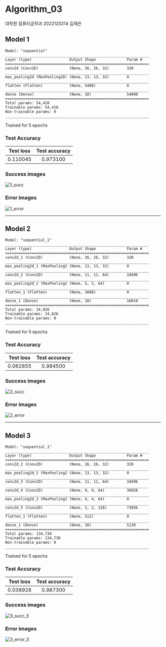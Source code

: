 # Algorithm_03
대학원 컴퓨터공학과 2022120214 김재은
## Model 1

```
Model: "sequential"
_________________________________________________________________
Layer (type)                 Output Shape              Param #   
=================================================================
conv2d (Conv2D)              (None, 26, 26, 32)        320       
_________________________________________________________________
max_pooling2d (MaxPooling2D) (None, 13, 13, 32)        0         
_________________________________________________________________
flatten (Flatten)            (None, 5408)              0         
_________________________________________________________________
dense (Dense)                (None, 10)                54090     
=================================================================
Total params: 54,410
Trainable params: 54,410
Non-trainable params: 0
_________________________________________________________________
```
Trained for 5 epochs
### Test Accuracy
| Test loss | Test accuracy |
|:---------:|:-------------:|
|  0.110045 |    0.973100   |

### Success images
![1_succ](https://user-images.githubusercontent.com/11512879/173494260-3c7c03e9-8d70-449d-b9d3-04fbb13b94fa.png)

### Error images
![1_error](https://user-images.githubusercontent.com/11512879/173494272-05c40025-4a78-4657-bae3-51d0af98c6bc.png)

---
## Model 2
```
Model: "sequential_1"
_________________________________________________________________
Layer (type)                 Output Shape              Param #   
=================================================================
conv2d_1 (Conv2D)            (None, 26, 26, 32)        320       
_________________________________________________________________
max_pooling2d_1 (MaxPooling2 (None, 13, 13, 32)        0         
_________________________________________________________________
conv2d_2 (Conv2D)            (None, 11, 11, 64)        18496     
_________________________________________________________________
max_pooling2d_2 (MaxPooling2 (None, 5, 5, 64)          0         
_________________________________________________________________
flatten_1 (Flatten)          (None, 1600)              0         
_________________________________________________________________
dense_1 (Dense)              (None, 10)                16010     
=================================================================
Total params: 34,826
Trainable params: 34,826
Non-trainable params: 0
_________________________________________________________________
```
Trained for 5 epochs
### Test Accuracy
| Test loss | Test accuracy |
|:---------:|:-------------:|
|  0.062855 |    0.984500   |

### Success images
![2_succ](https://user-images.githubusercontent.com/11512879/173494435-803ab9da-3186-471f-a06a-788545f86b70.png)

### Error images
![2_error](https://user-images.githubusercontent.com/11512879/173494450-6e2bb107-0cb2-4dd0-90a0-15546e0135e4.png)

---
## Model 3
```
Model: "sequential_1"
_________________________________________________________________
Layer (type)                 Output Shape              Param #   
=================================================================
conv2d_2 (Conv2D)            (None, 26, 26, 32)        320       
_________________________________________________________________
max_pooling2d_2 (MaxPooling2 (None, 13, 13, 32)        0         
_________________________________________________________________
conv2d_3 (Conv2D)            (None, 11, 11, 64)        18496     
_________________________________________________________________
conv2d_4 (Conv2D)            (None, 9, 9, 64)          36928     
_________________________________________________________________
max_pooling2d_3 (MaxPooling2 (None, 4, 4, 64)          0         
_________________________________________________________________
conv2d_5 (Conv2D)            (None, 2, 2, 128)         73856     
_________________________________________________________________
flatten_1 (Flatten)          (None, 512)               0         
_________________________________________________________________
dense_1 (Dense)              (None, 10)                5130      
=================================================================
Total params: 134,730
Trainable params: 134,730
Non-trainable params: 0
_________________________________________________________________
```
Trained for 5 epochs

### Test Accuracy
| Test loss | Test accuracy |
|:---------:|:-------------:|
|  0.038928 |    0.987300   |

### Success images
![3_succ_5](https://user-images.githubusercontent.com/11512879/173494591-469fa23f-e40e-4a15-81ba-d5d6d44e0af2.png)

### Error images
![3_error_5](https://user-images.githubusercontent.com/11512879/173494612-c15c9dd9-677a-48f7-9ba9-8d3d1294f939.png)


